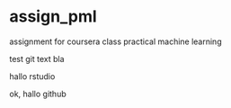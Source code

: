 # assign_pml
assignment for coursera class practical machine learning


test git text bla 

hallo rstudio


ok, hallo github